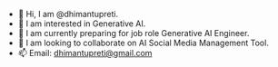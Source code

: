 - 👋 Hi, I am @dhimantupreti.
- 👀 I am interested in Generative AI.
- 🌱 I am currently preparing for job role Generative AI Engineer.
- 💞️ I am looking to collaborate on AI Social Media Management Tool.
- 📫 Email: dhimantupreti@gmail.com

<!---
dhimantupreti/dhimantupreti is a ✨ special ✨ repository because its `README.md` (this file) appears on your GitHub profile.
You can click the Preview link to take a look at your changes.
--->
